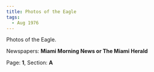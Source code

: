 ```yaml
---  
title: Photos of the Eagle  
tags:  
  - Aug 1976  
---  
```

  
Photos of the Eagle.  
  
Newspapers: **Miami Morning News or The Miami Herald**  
  
Page: **1**, Section: **A** 
